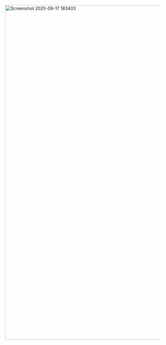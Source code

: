 <img width="1920" height="1080" alt="Screenshot 2025-09-17 183403" src="https://github.com/user-attachments/assets/efb021f3-19bf-4276-8487-a7b3c727892c" />
